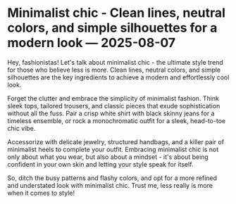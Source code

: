 # Minimalist chic - Clean lines, neutral colors, and simple silhouettes for a modern look — 2025-08-07

Hey, fashionistas! Let's talk about minimalist chic - the ultimate style trend for those who believe less is more. Clean lines, neutral colors, and simple silhouettes are the key ingredients to achieve a modern and effortlessly cool look.

Forget the clutter and embrace the simplicity of minimalist fashion. Think sleek tops, tailored trousers, and classic pieces that exude sophistication without all the fuss. Pair a crisp white shirt with black skinny jeans for a timeless ensemble, or rock a monochromatic outfit for a sleek, head-to-toe chic vibe.

Accessorize with delicate jewelry, structured handbags, and a killer pair of minimalist heels to complete your outfit. Embracing minimalist chic is not only about what you wear, but also about a mindset - it's about being confident in your own skin and letting your style speak for itself.

So, ditch the busy patterns and flashy colors, and opt for a more refined and understated look with minimalist chic. Trust me, less really is more when it comes to style!